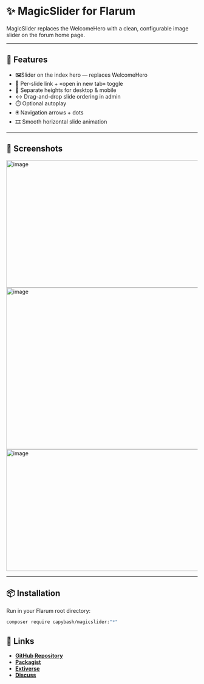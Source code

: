 # ✨ MagicSlider for Flarum
MagicSlider replaces the WelcomeHero with a clean, configurable image slider on the forum home page.

---

## 🚀 Features
- 🖼️Slider on the index hero — replaces WelcomeHero
- 🔗 Per-slide link + «open in new tab» toggle
- 📱 Separate heights for desktop & mobile
- ↔️ Drag-and-drop slide ordering in admin
- ⏱️ Optional autoplay
- 🖲️ Navigation arrows + dots
- 🎞️ Smooth horizontal slide animation

---

## 📸 Screenshots
<img width="850" height="335" alt="image" src="https://github.com/user-attachments/assets/ea383f5c-7dce-4e8d-84e2-d35cd27237f3" />
<img width="850" height="425" alt="image" src="https://github.com/user-attachments/assets/48661c08-9e08-43f5-a5bc-6a6395f5beea" />
<img width="850" height="320" alt="image" src="https://github.com/user-attachments/assets/99e77985-e820-42e4-9800-18df63722eb1" />

---

## 📦 Installation
Run in your Flarum root directory:
```bash
composer require capybash/magicslider:"*"
```

## 🔗 Links
- [**GitHub Repository**](https://github.com/capybash/magicslider)  
- [**Packagist**](https://packagist.org/packages/capybash/magicslider)  
- [**Extiverse**](https://extiverse.com/extension/capybash/magicslider)
- [**Discuss**](https://discuss.flarum.org/d/38302-magicslider-smooth-and-customizable-hero-slider)
